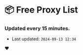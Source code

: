 # :package: Free Proxy List
### Updated every 15 minutes.

- Last updated: `2024-09-13 12:34`

:heart:
